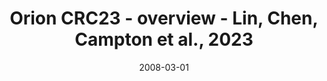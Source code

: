 ---
title: Orion CRC23 - overview - Lin, Chen, Campton et al., 2023
image: https://labsyspharm.github.io/orion-crc/minerva/P37_S60-CRC23/thumbnail.jpg
date: '2008-03-01'
minerva_link: https://labsyspharm.github.io/orion-crc/minerva/P37_S60-CRC23/index.html
info_link: null
show_page_link: false
tags:
    - overview-crc
---